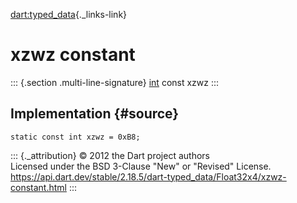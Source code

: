 [dart:typed\_data](../../dart-typed_data/dart-typed_data-library){._links-link}

xzwz constant
=============

::: {.section .multi-line-signature}
[int](../../dart-core/int-class) const xzwz
:::

Implementation {#source}
--------------

``` {.language-dart data-language="dart"}
static const int xzwz = 0xB8;
```

::: {._attribution}
© 2012 the Dart project authors\
Licensed under the BSD 3-Clause \"New\" or \"Revised\" License.\
<https://api.dart.dev/stable/2.18.5/dart-typed_data/Float32x4/xzwz-constant.html>
:::
